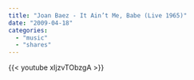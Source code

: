 ```yaml
---
title: "Joan Baez - It Ain’t Me, Babe (Live 1965)"
date: "2009-04-18"
categories:
  - "music"
  - "shares"
---
```


{{< youtube xIjzvTObzgA >}}
